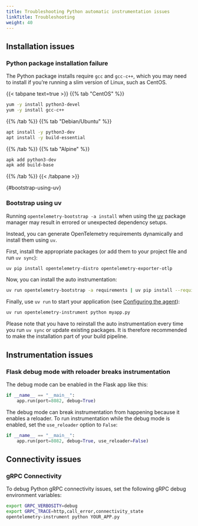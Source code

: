```yaml
---
title: Troubleshooting Python automatic instrumentation issues
linkTitle: Troubleshooting
weight: 40
---
```


## Installation issues

### Python package installation failure

The Python package installs require `gcc` and `gcc-c++`, which you may need to
install if you’re running a slim version of Linux, such as CentOS.

<!-- markdownlint-disable blanks-around-fences -->

{{< tabpane text=true >}} {{% tab "CentOS" %}}

```sh
yum -y install python3-devel
yum -y install gcc-c++
```

{{% /tab %}} {{% tab "Debian/Ubuntu" %}}

```sh
apt install -y python3-dev
apt install -y build-essential
```

{{% /tab %}} {{% tab "Alpine" %}}

```sh
apk add python3-dev
apk add build-base
```

{{% /tab %}} {{< /tabpane >}}

{#bootstrap-using-uv}

### Bootstrap using uv

Running `opentelemetry-bootstrap -a install` when using the
[uv](https://docs.astral.sh/uv/) package manager may result in errored or
unexpected dependency setups.

Instead, you can generate OpenTelemetry requirements dynamically and install
them using `uv`.

First, install the appropriate packages (or add them to your project file and
run `uv sync`):

```sh
uv pip install opentelemetry-distro opentelemetry-exporter-otlp
```

Now, you can install the auto instrumentation:

```sh
uv run opentelemetry-bootstrap -a requirements | uv pip install --requirement -
```

Finally, use `uv run` to start your application (see
[Configuring the agent](/docs/zero-code/python/#configuring-the-agent)):

```sh
uv run opentelemetry-instrument python myapp.py
```

Please note that you have to reinstall the auto instrumentation every time you
run `uv sync` or update existing packages. It is therefore recommended to make
the installation part of your build pipeline.

## Instrumentation issues

### Flask debug mode with reloader breaks instrumentation

The debug mode can be enabled in the Flask app like this:

```python
if __name__ == "__main__":
    app.run(port=8082, debug=True)
```

The debug mode can break instrumentation from happening because it enables a
reloader. To run instrumentation while the debug mode is enabled, set the
`use_reloader` option to `False`:

```python
if __name__ == "__main__":
    app.run(port=8082, debug=True, use_reloader=False)
```

## Connectivity issues

### gRPC Connectivity

To debug Python gRPC connectivity issues, set the following gRPC debug
environment variables:

```sh
export GRPC_VERBOSITY=debug
export GRPC_TRACE=http,call_error,connectivity_state
opentelemetry-instrument python YOUR_APP.py
```
